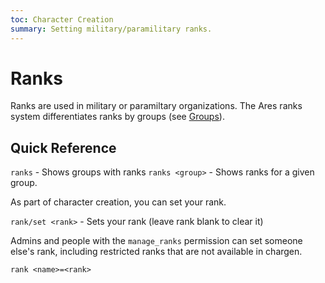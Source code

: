 ```yaml
---
toc: Character Creation
summary: Setting military/paramilitary ranks.
---
```

# Ranks

Ranks are used in military or paramiltary organizations.  The Ares ranks system differentiates ranks by groups (see [Groups](/help/demographics/groups)).

## Quick Reference

`ranks` - Shows groups with ranks
`ranks <group>` - Shows ranks for a given group. 

As part of character creation, you can set your rank.

`rank/set <rank>` - Sets your rank  (leave rank blank to clear it)

Admins and people with the `manage_ranks` permission can set someone else's rank, including restricted ranks that are not available in chargen.

`rank <name>=<rank>`